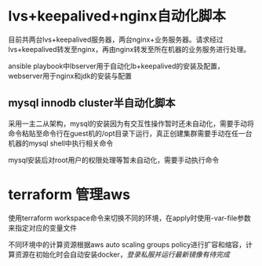# lvs+keepalived+nginx自动化脚本

目前共两台lvs+keepalived服务器，两台nginx+业务服务器。请求经过lvs+keepalived转发至nginx，再由nginx转发至所在机器的业务服务进行处理。

ansible playbook中lbserver用于自动化lb+keepalived的安装及配置，webserver用于nginx和jdk的安装与配置

## mysql innodb cluster半自动化脚本

采用一主二从架构，mysql的安装因为有交互性操作暂时还未自动化，需要手动将命令粘贴至命令行在guest机的/opt目录下运行，真正创建集群需要手动在任一台机器的mysql shell中执行相关命令

mysql安装后对root用户的权限处理等暂未自动化，需要手动执行命令

# terraform 管理aws
使用terraform workspace命令来切换不同的环境，在apply时使用-var-file参数来指定对应的变量文件

不同环境中的计算资源根据aws auto scaling groups policy进行扩容和缩容，计算资源在初始化时会自动安装docker，*登录私服并运行最新镜像有待完成*